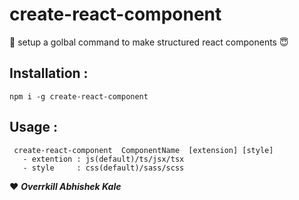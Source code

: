 # create-react-component
:cupcake: setup a golbal command to make structured react components 	:innocent:

## Installation :
 
```npm i -g create-react-component```
 

## Usage :

  
 ```
  create-react-component  ComponentName  [extension] [style] 
    - extention : js(default)/ts/jsx/tsx
    - style     : css(default)/sass/scss
  ```


:heart: ___Overrkill Abhishek Kale___
